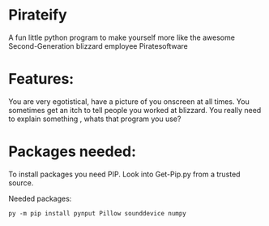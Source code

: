 # Pirateify
A fun little python program to make yourself more like the awesome Second-Generation blizzard employee Piratesoftware

# Features:

You are very egotistical, have a picture of you onscreen at all times.
You sometimes get an itch to tell people you worked at blizzard.
You really need to explain something , whats that program you use?

# Packages needed:

To install packages you need PIP. Look into Get-Pip.py from a trusted source.

Needed packages:

```py -m pip install pynput Pillow sounddevice numpy```
